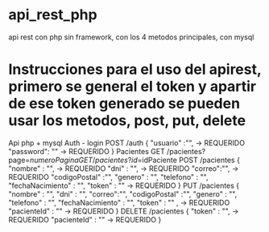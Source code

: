 # api_rest_php
api rest con php sin framework, con los 4 metodos principales, con mysql
# Instrucciones para el uso del apirest, primero se general el token y apartir de ese token generado se pueden usar los metodos, post, put, delete
Api php + mysql
Auth - login
POST /auth
{
"usuario" :"", -> REQUERIDO
"password": "" -> REQUERIDO
}
Pacientes
GET /pacientes?page=$numeroPagina
GET /pacientes?id=$idPaciente
POST /pacientes
{
"nombre" : "", -> REQUERIDO
"dni" : "", -> REQUERIDO
"correo":"", -> REQUERIDO
"codigoPostal" :"",
"genero" : "",
"telefono" : "",
"fechaNacimiento" : "",
"token" : "" -> REQUERIDO
}
PUT /pacientes
{
"nombre" : "",
"dni" : "",
"correo":"",
"codigoPostal" :"",
"genero" : "",
"telefono" : "",
"fechaNacimiento" : "",
"token" : "" , -> REQUERIDO
"pacienteId" : "" -> REQUERIDO
}
DELETE /pacientes
{
"token" : "", -> REQUERIDO
"pacienteId" : "" -> REQUERIDO
}
